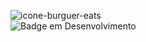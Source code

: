 ![icone-burguer-eats](https://user-images.githubusercontent.com/56574192/178992468-5193e05d-d28c-43a7-8185-66cdbf483f88.png)
<br>
![Badge em Desenvolvimento](http://img.shields.io/static/v1?label=STATUS&message=EM%20DESENVOLVIMENTO&color=GREEN&style=for-the-badge)
